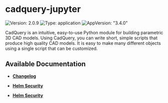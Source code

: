 # cadquery-jupyter

![Version: 2.0.9](https://img.shields.io/badge/Version-2.0.9-informational?style=flat-square) ![Type: application](https://img.shields.io/badge/Type-application-informational?style=flat-square) ![AppVersion: "3.4.0"](https://img.shields.io/badge/AppVersion-"3.4.0"-informational?style=flat-square)

CadQuery is an intuitive, easy-to-use Python module for building parametric 3D CAD models. Using CadQuery, you can write short, simple scripts that produce high quality CAD models. It is easy to make many different objects using a single script that can be customized.

## Available Documentation

- [**Changelog**](CHANGELOG)

- [**Helm Security**](container-security)

- [**Helm Security**](helm-security)


